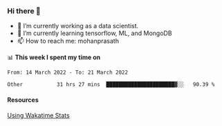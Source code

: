 ### Hi there 👋

- 🔭 I’m currently working as a data scientist.
- 🌱 I’m currently learning tensorflow, ML, and MongoDB
- 📫 How to reach me: mohanprasath

📊 **This week I spent my time on**
<!--START_SECTION:waka-->

```text
From: 14 March 2022 - To: 21 March 2022

Other           31 hrs 27 mins  ██████████████████████▓░░   90.39 %
```

<!--END_SECTION:waka-->

#### Resources
[Using Wakatime Stats](https://github.com/marketplace/actions/waka-readme)
